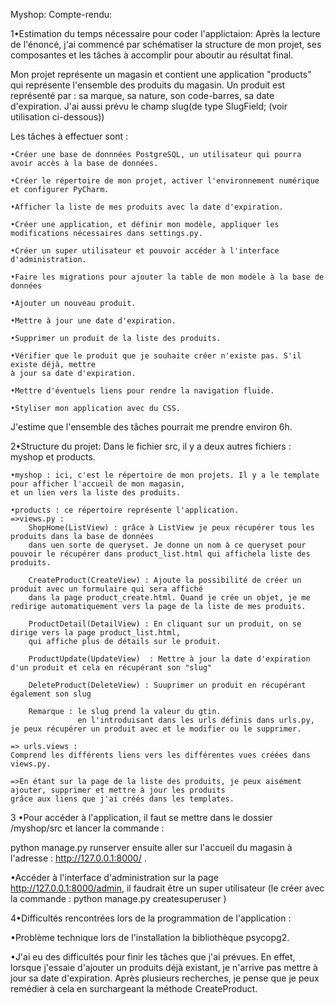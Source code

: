 Myshop:
Compte-rendu: 


1•Estimation du temps nécessaire pour coder l'applictaion:
    Après la lecture de l'énoncé, j'ai commencé par schématiser la structure de mon projet, 
ses composantes et les tâches à accomplir pour aboutir au résultat final. 

Mon projet représente un magasin et contient une application "products" qui représente l'ensemble
des produits du magasin. 
Un produit est représenté par : sa marque, sa nature, son code-barres, sa date d'expiration. 
J'ai aussi prévu le champ slug(de type SlugField; (voir utilisation ci-dessous))

Les tâches à effectuer sont : 
    
    •Créer une base de donnnées PostgreSQL, un utilisateur qui pourra avoir accès à la base de données.
    
    •Créer le répertoire de mon projet, activer l'environnement numérique et configurer PyCharm.
    
    •Afficher la liste de mes produits avec la date d'expiration.
    
    •Créer une application, et définir mon modèle, appliquer les modifications nécessaires dans settings.py.
    
    •Créer un super utilisateur et pouvoir accéder à l'interface d'administration.
    
    •Faire les migrations pour ajouter la table de mon modèle à la base de données
    
    •Ajouter un nouveau produit.
    
    •Mettre à jour une date d'expiration.
    
    •Supprimer un produit de la liste des produits.
    
    •Vérifier que le produit que je souhaite créer n'existe pas. S'il existe déjà, mettre 
    à jour sa date d'expiration. 
    
    •Mettre d'éventuels liens pour rendre la navigation fluide.
    
    •Styliser mon application avec du CSS.
    
J'estime que l'ensemble des tâches pourrait me prendre environ 6h. 


2•Structure du projet: 
Dans le fichier src, il y a deux autres fichiers : myshop et products. 

    •myshop : ici, c'est le répertoire de mon projets. Il y a le template pour afficher l'accueil de mon magasin,
    et un lien vers la liste des produits.
    
    •products : ce répertoire représente l'application. 
    =>views.py :
        ShopHome(ListView) : grâce à ListView je peux récupérer tous les produits dans la base de données
        dans uen sorte de queryset. Je donne un nom à ce queryset pour pouvoir le récupérer dans product_list.html qui affichela liste des produits.
        
        CreateProduct(CreateView) : Ajoute la possibilité de créer un produit avec un formulaire qui sera affiché
        dans la page product_create.html. Quand je crée un objet, je me redirige automatiquement vers la page de la liste de mes produits.
        
        ProductDetail(DetailView) : En cliquant sur un produit, on se dirige vers la page product_list.html,
        qui affiche plus de détails sur le produit.
        
        ProductUpdate(UpdateView)  : Mettre à jour la date d'expiration d'un produit et cela en récupérant son "slug"
        
        DeleteProduct(DeleteView) : Suuprimer un produit en récupérant également son slug 
        
        Remarque : le slug prend la valeur du gtin. 
                   en l'introduisant dans les urls définis dans urls.py, je peux récupérer un produit avec et le modifier ou le supprimer.
                   
    => urls.views :
    Comprend les différents liens vers les différentes vues créées dans views.py. 
    
    =>En étant sur la page de la liste des produits, je peux aisément ajouter, supprimer et mettre à jour les produits
    grâce aux liens que j'ai créés dans les templates.
    
    

    
3  •Pour accéder à l'application, il faut se mettre dans le dossier /myshop/src et lancer la commande :

   python manage.py runserver ensuite aller sur l'accueil du magasin à l'adresse : http://127.0.0.1:8000/ .
   
   •Accéder à l'interface d'administration sur la page http://127.0.0.1:8000/admin, il faudrait être un super utilisateur
   (le créer avec la commande : python manage.py createsuperuser )
        
        
4•Difficultés rencontrées lors de la programmation de l'application :

   •Problème technique lors de l'installation la bibliothèque psycopg2.

   •J'ai eu des difficultés pour finir les tâches que j'ai prévues. En effet, lorsque j'essaie d'ajouter un 
   produits déjà existant, je n'arrive pas mettre à jour sa date d'expiration. Après plusieurs recherches, 
   je pense que je peux remédier à cela en surchargeant la méthode CreateProduct. 




        
        
        
    